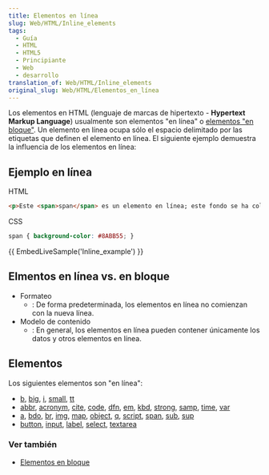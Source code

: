 ```yaml
---
title: Elementos en línea
slug: Web/HTML/Inline_elements
tags:
  - Guía
  - HTML
  - HTML5
  - Principiante
  - Web
  - desarrollo
translation_of: Web/HTML/Inline_elements
original_slug: Web/HTML/Elementos_en_línea
---
```

Los elementos en HTML (lenguaje de marcas de hipertexto - **Hypertext Markup Language**) usualmente son elementos "en línea" o [elementos "en bloque"](/es/docs/Web/HTML/Block-level_elements). Un elemento en línea ocupa sólo el espacio delimitado por las etiquetas que definen el elemento en línea. El siguiente ejemplo demuestra la influencia de los elementos en línea:

## Ejemplo en línea

HTML

```html
<p>Este <span>span</span> es un elemento en línea; este fondo se ha coloreado para mostrar el principio y fin de la influencia del elemento en línea</p>
```

CSS

```css
span { background-color: #8ABB55; }
```

{{ EmbedLiveSample('Inline_example') }}

## Elmentos en línea vs. en bloque

- Formateo
  - : De forma predeterminada, los elementos en línea no comienzan con la nueva línea.
- Modelo de contenido
  - : En general, los elementos en línea pueden contener únicamente los datos y otros elementos en línea.

## Elementos

Los siguientes elementos son "en línea":

- [b](/es/docs/Web/HTML/Elemento/b), [big](/es/docs/Web/HTML/Elemento/big), [i](/es/docs/Web/HTML/Elemento/i), [small](/es/docs/Web/HTML/Elemento/small), [tt](/es/docs/Web/HTML/Elemento/tt)
- [abbr](/es/docs/Web/HTML/Elemento/abbr), [acronym](/es/docs/Web/HTML/Elemento/acronym), [cite](/es/docs/Web/HTML/Elemento/cite), [code](/es/docs/Web/HTML/Elemento/code), [dfn](/es/docs/Web/HTML/Elemento/dfn), [em](/es/docs/Web/HTML/Elemento/em), [kbd](/es/docs/Web/HTML/Elemento/kbd), [strong](/es/docs/Web/HTML/Elemento/strong), [samp](/es/docs/Web/HTML/Elemento/samp), [time](/es/docs/Web/HTML/Elemento/time), [var](/es/docs/Web/HTML/Elemento/var)
- [a](/es/docs/Web/HTML/Elemento/a), [bdo](/es/docs/Web/HTML/Elemento/bdo), [br](/es/docs/Web/HTML/Elemento/br), [img](/es/docs/Web/HTML/Elemento/Img), [map](/es/docs/Web/HTML/Elemento/map), [object](/es/docs/Web/HTML/Elemento/object), [q](/es/docs/Web/HTML/Elemento/q), [script](/es/docs/Web/HTML/Elemento/Script), [span](/es/docs/Web/HTML/Elemento/span), [sub](/es/docs/Web/HTML/Elemento/sub), [sup](/es/docs/Web/HTML/Elemento/sup)
- [button](/es/docs/Web/HTML/Elemento/button), [input](/es/docs/Web/HTML/Elemento/Input), [label](/es/docs/Web/HTML/Elemento/label), [select](/es/docs/Web/HTML/Elemento/select), [textarea](/es/docs/Web/HTML/Elemento/textarea)

### Ver también

- [Elementos en bloque](/es/docs/Web/HTML/Block-level_elements)
